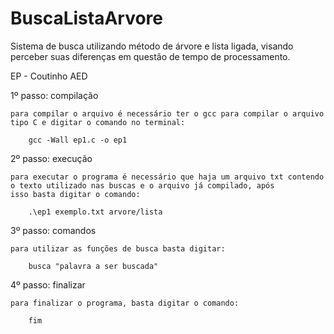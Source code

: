 # BuscaListaArvore
Sistema de busca utilizando método de árvore e lista ligada, visando perceber suas diferenças em questão de tempo de processamento.

EP - Coutinho AED

1º passo: compilação

    para compilar o arquivo é necessário ter o gcc para compilar o arquivo tipo C e digitar o comando no terminal: 
        
        gcc -Wall ep1.c -o ep1

2º passo: execução

    para executar o programa é necessário que haja um arquivo txt contendo o texto utilizado nas buscas e o arquivo já compilado, após
    isso basta digitar o comando: 

        .\ep1 exemplo.txt arvore/lista

3º passo: comandos

    para utilizar as funções de busca basta digitar:

        busca "palavra a ser buscada"


4º passo: finalizar

    para finalizar o programa, basta digitar o comando:

        fim
